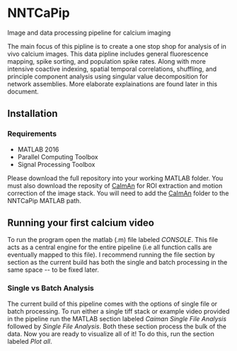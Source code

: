 # NNTCaPip
Image and data processing pipeline for calcium imaging

The main focus of this pipline is to create a one stop shop for analysis of in vivo calcium images. This data pipline includes general fluorescence mapping, spike sorting, and population spike rates. Along with more intensive coactive indexing, spatial temporal correlations, shuffling, and principle component analysis using singular value decomposition for network assemblies. More elaborate explainations are found later in this document. 

## Installation

### Requirements
- MATLAB 2016
- Parallel Computing Toolbox
- Signal Processing Toolbox

Please download the full repository into your working MATLAB folder. You must also download the reposity of [CaImAn](https://github.com/flatironinstitute/CaImAn-MATLAB) for ROI extraction and motion correction of the image stack. You will need to add the [CaImAn](https://github.com/flatironinstitute/CaImAn-MATLAB) folder to the NNTCaPip MATLAB path.

## Running your first calcium video
To run the program open the matlab (.m) file labeled _CONSOLE_. This file acts as a central engine for the entire pipeline (i.e all function calls are eventually mapped to this file). I recommend running the file section by section as the current build has both the single and batch processing in the same space -- to be fixed later. 

### Single vs Batch Analysis
The current build of this pipeline comes with the options of single file or batch processing. To run either a single tiff stack or example video provided in the pipeline run the MATLAB section labeled _Caiman Single File Analysis_ followed by _Single File Analysis_. Both these section process the bulk of the data. Now you are ready to visualize all of it! To do this, run the section labeled _Plot all_. 
